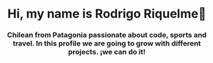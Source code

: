 <div id="header" align="center">

<h1 alig="center">Hi, my name is Rodrigo Riquelme👋
</h1>
 <h3 alig="center">Chilean from Patagonia passionate about code, sports and travel. In this profile we are going to grow with different projects. ¡we can do it!
 </h3>
</div>


